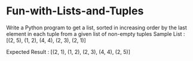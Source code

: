 # Fun-with-Lists-and-Tuples
Write a Python program to get a list, sorted in increasing order by the last element in each tuple from a given list of non-empty tuples
Sample List : [(2, 5), (1, 2), (4, 4), (2, 3), (2, 1)]

Expected Result : [(2, 1), (1, 2), (2, 3), (4, 4), (2, 5)]
